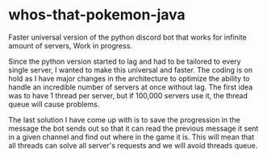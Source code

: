 # whos-that-pokemon-java
Faster universal version of the python discord bot that works for infinite amount of servers, Work in progress.

Since the python version started to lag and had to be tailored to every single server, I wanted to make this universal and faster. The coding is on hold as I have major changes in the architecture to optimize the ability to handle an incredible number of servers at once without lag. The first idea was to have 1 thread per server, but if 100,000 servers use it, the thread queue will cause problems.

The last solution I have come up with is to save the progression in the message the bot sends out so that it can read the previous message it sent in a given channel and find out where in the game it is. This will mean that all threads can solve all server's requests and we will avoid threads queue.
